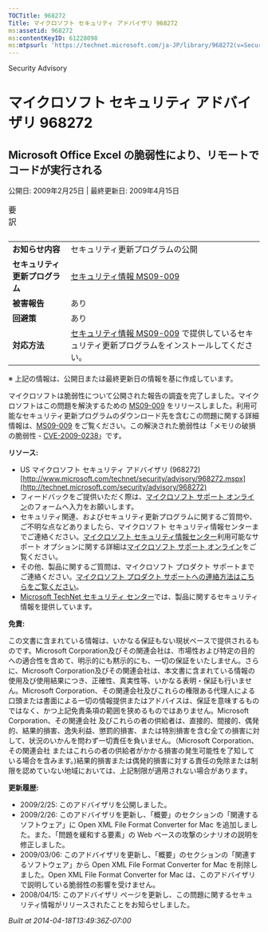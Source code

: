 ```yaml
---
TOCTitle: 968272
Title: マイクロソフト セキュリティ アドバイザリ 968272
ms:assetid: 968272
ms:contentKeyID: 61228098
ms:mtpsurl: 'https://technet.microsoft.com/ja-JP/library/968272(v=Security.10)'
---
```


Security Advisory

マイクロソフト セキュリティ アドバイザリ 968272
===============================================

Microsoft Office Excel の脆弱性により、リモートでコードが実行される
-------------------------------------------------------------------

公開日: 2009年2月25日 | 最終更新日: 2009年4月15日

<p></p>

<table class="dataTable">
<caption>
要訳</caption>
</table>

<p></p>

|                                |                                                                                                                                                           |
|--------------------------------|-----------------------------------------------------------------------------------------------------------------------------------------------------------|
| **お知らせ内容**               | セキュリティ更新プログラムの公開                                                                                                                          |
| **セキュリティ更新プログラム** | [セキュリティ情報 MS09-009](http://technet.microsoft.com/security/bulletin/ms09-009)                                                                      |
| **被害報告**                   | あり                                                                                                                                                      |
| **回避策**                     | あり                                                                                                                                                      |
| **対応方法**                   | [セキュリティ情報 MS09-009](http://technet.microsoft.com/security/bulletin/ms09-009) で提供しているセキュリティ更新プログラムをインストールしてください。 |

※ 上記の情報は、公開日または最終更新日の情報を基に作成しています。

マイクロソフトは脆弱性について公開された報告の調査を完了しました。マイクロソフトはこの問題を解決するための [MS09-009](http://technet.microsoft.com/security/bulletin/ms09-009) をリリースしました。利用可能なセキュリティ更新プログラムのダウンロード先を含むこの問題に関する詳細情報は、[MS09-009](http://technet.microsoft.com/security/bulletin/ms09-009) をご覧ください。この解決された脆弱性は「メモリの破損の脆弱性 - [CVE-2009-0238](http://www.cve.mitre.org/cgi-bin/cvename.cgi?name=cve-2009-0238)」です。

**リソース:**

-   US マイクロソフト セキュリティ アドバイザリ (968272) [http://www.microsoft.com/technet/security/advisory/968272.mspx](http://technet.microsoft.com/security/advisory/968272)
-   フィードバックをご提供いただく際は、[マイクロソフト サポート オンライン](https://support.microsoft.com/common/survey.aspx?scid=sw;en;1257&showpage=1&ws=technet&sd=tech)のフォームへ入力をお願いします。
-   セキュリティ関連、およびセキュリティ更新プログラムに関するご質問や、ご不明な点などありましたら、マイクロソフト セキュリティ情報センターまでご連絡ください。[マイクロソフト セキュリティ情報センター](http://www.microsoft.com/japan/security/sicinfo.mspx)利用可能なサポート オプションに関する詳細は[マイクロソフト サポート オンライン](http://support.microsoft.com/)をご覧ください。
-   その他、製品に関するご質問は、マイクロソフト プロダクト サポートまでご連絡ください。[マイクロソフト プロダクト サポートへの連絡方法はこちらをご覧ください](http://support.microsoft.com/select/?target=assistance)。
-   [Microsoft TechNet セキュリティ センター](http://technet.microsoft.com/ja-jp/security/default.aspx)では、製品に関するセキュリティ情報を提供しています。

**免責:**

この文書に含まれている情報は、いかなる保証もない現状ベースで提供されるものです。Microsoft Corporation及びその関連会社は、市場性および特定の目的への適合性を含めて、明示的にも黙示的にも、一切の保証をいたしません。さらに、Microsoft Corporation及びその関連会社は、本文書に含まれている情報の使用及び使用結果につき、正確性、真実性等、いかなる表明・保証も行いません。Microsoft Corporation、その関連会社及びこれらの権限ある代理人による口頭または書面による一切の情報提供またはアドバイスは、保証を意味するものではなく、かつ上記免責条項の範囲を狭めるものではありません。Microsoft Corporation、その関連会社 及びこれらの者の供給者は、直接的、間接的、偶発的、結果的損害、逸失利益、懲罰的損害、または特別損害を含む全ての損害に対して、状況のいかんを問わず一切責任を負いません。（Microsoft Corporation、その関連会社 またはこれらの者の供給者がかかる損害の発生可能性を了知している場合を含みます。)結果的損害または偶発的損害に対する責任の免除または制限を認めていない地域においては、上記制限が適用されない場合があります。

**更新履歴:**

-   2009/2/25: このアドバイザリを公開しました。
-   2009/2/26: このアドバイザリを更新し、「概要」のセクションの「関連するソフトウェア」に Open XML File Format Converter for Mac を追加しました。また、「問題を緩和する要素」の Web ベースの攻撃のシナリオの説明を修正しました。
-   2009/03/06: このアドバイザリを更新し、「概要」のセクションの「関連するソフトウェア」から Open XML File Format Converter for Mac を削除しました。Open XML File Format Converter for Mac は、このアドバイザリで説明している脆弱性の影響を受けません。
-   2008/04/15: このアドバイザリ ページを更新し、この問題に関するセキュリティ情報がリリースされたことをお知らせしました。

*Built at 2014-04-18T13:49:36Z-07:00*
